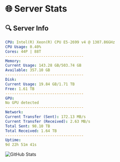 # 🌐 Server Stats
## 🔍 Server Info
```yaml
CPU: Intel(R) Xeon(R) CPU E5-2699 v4 @ 1307.86GHz
CPU Usage: 0.40%
Cores: 44P | 88T
-----------------------------------
Memory:
Current Usage: 143.28 GB/503.74 GB
Available: 357.10 GB
-----------------------------------
Disk:
Current Usage: 19.84 GB/1.71 TB
Free: 1.61 TB
-----------------------------------
GPU:
No GPU detected
-----------------------------------
Network:
Current Transfer (Sent): 172.13 MB/s
Current Transfer (Received): 2.63 MB/s
Total Sent: 98.10 TB
Total Received: 1.64 TB
-----------------------------------
Uptime:
9d 22h 51m 41s
```
![GitHub Stats](https://img.shields.io/badge/Updated-2025-02-17_21:34:59-blue)